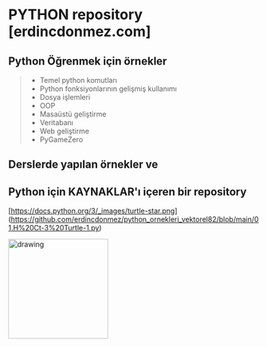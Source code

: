 # PYTHON repository [erdincdonmez.com]
## Python Öğrenmek için örnekler
> - Temel python komutları
> - Python fonksiyonlarının gelişmiş kullanımı
> - Dosya işlemleri
> - OOP
> - Masaüstü geliştirme
> - Veritabanı
> - Web geliştirme
> - PyGameZero

## Derslerde yapılan örnekler ve 

## Python için KAYNAKLAR'ı içeren bir repository

[https://docs.python.org/3/_images/turtle-star.png] (https://github.com/erdincdonmez/python_ornekleri_vektorel82/blob/main/01.H%20Ct-3%20Turtle-1.py) 

<img src="https://res.cloudinary.com/practicaldev/image/fetch/s--hP4lyhKY--/c_imagga_scale,f_auto,fl_progressive,h_900,q_auto,w_1600/https://dev-to-uploads.s3.amazonaws.com/i/u4xk1bxw4jp9py47qpv3.png" alt="drawing" width="200"/>
